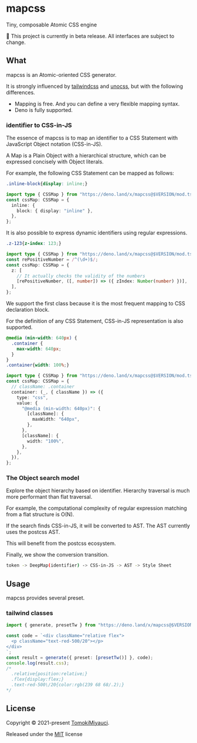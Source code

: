 # mapcss

Tiny, composable Atomic CSS engine

:construction: This project is currently in beta release. All interfaces are
subject to change.

## What

mapcss is an Atomic-oriented CSS generator.

It is strongly influenced by
[tailwindcss](https://github.com/tailwindlabs/tailwindcss) and
[unocss](https://github.com/antfu/unocss), but with the following differences.

- Mapping is free. And you can define a very flexible mapping syntax.
- Deno is fully supported.

### identifier to CSS-in-JS

The essence of mapcss is to map an identifier to a CSS Statement with JavaScript
Object notation (CSS-in-JS).

A Map is a Plain Object with a hierarchical structure, which can be expressed
concisely with Object literals.

For example, the following CSS Statement can be mapped as follows:

```css
.inline-block{display: inline;}
```

```ts
import type { CSSMap } from "https://deno.land/x/mapcss@$VERSION/mod.ts";
const cssMap: CSSMap = {
  inline: {
    block: { display: "inline" },
  },
};
```

It is also possible to express dynamic identifiers using regular expressions.

```css
.z-123{z-index: 123;}
```

```ts
import type { CSSMap } from "https://deno.land/x/mapcss@$VERSION/mod.ts";
const rePositiveNumber = /^(\d+)$/;
const cssMap: CSSMap = {
  z: [
    // It actually checks the validity of the numbers
    [rePositiveNumber, ([, number]) => ({ zIndex: Number(number) })],
  ],
};
```

We support the first class because it is the most frequent mapping to CSS
declaration block.

For the definition of any CSS Statement, CSS-in-JS representation is also
supported.

```css
@media (min-width: 640px) {
  .container {
    max-width: 640px;
  }
}
.container{width: 100%;}
```

```ts
import type { CSSMap } from "https://deno.land/x/mapcss@$VERSION/mod.ts";
const cssMap: CSSMap = {
  // className: .container
  container: (_, { className }) => ({
    type: "css",
    value: {
      "@media (min-width: 640px)": {
        [className]: {
          maxWidth: "640px",
        },
      },
      [className]: {
        width: "100%",
      },
    },
  }),
};
```

### The Object search model

Explore the object hierarchy based on identifier. Hierarchy traversal is much
more performant than flat traversal.

For example, the computational complexity of regular expression matching from a
flat structure is O(N).

If the search finds CSS-in-JS, it will be converted to AST. The AST currently
uses the postcss AST.

This will benefit from the postcss ecosystem.

Finally, we show the conversion transition.

```bash
token -> DeepMap(identifier) -> CSS-in-JS -> AST -> Style Sheet
```

## Usage

mapcss provides several preset.

### tailwind classes

```ts
import { generate, presetTw } from "https://deno.land/x/mapcss@$VERSION/mod.ts";

const code = `<div className="relative flex">
  <p className="text-red-500/20"></p>  
</div>
`;
const result = generate({ preset: [presetTw()] }, code);
console.log(result.css);
/*
  .relative{position:relative;}
  .flex{display:flex;}
  .text-red-500\/20{color:rgb(239 68 68/.2);}
*/
```

## License

Copyright © 2021-present [TomokiMiyauci](https://github.com/TomokiMiyauci).

Released under the [MIT](./LICENSE) license
